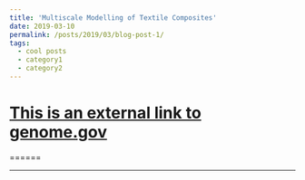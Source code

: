 ```yaml
---
title: 'Multiscale Modelling of Textile Composites'
date: 2019-03-10
permalink: /posts/2019/03/blog-post-1/
tags:
  - cool posts
  - category1
  - category2
---
```


[This is an external link to genome.gov](https://www.genome.gov/)
======

======

------
